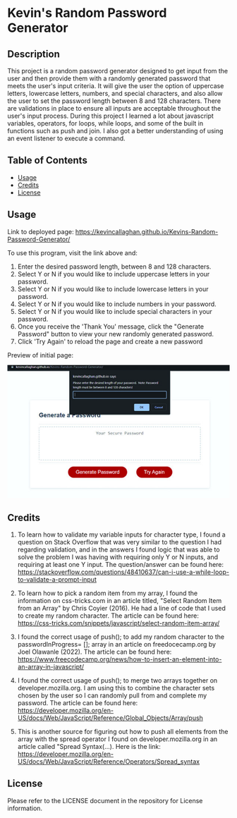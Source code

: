 # Kevin's Random Password Generator

## Description

This project is a random password generator designed to get input from the user and then provide them with a randomly generated password that meets the user's input criteria.  It will give the user the option of uppercase letters, lowercase letters, numbers, and special characters, and also allow the user to set the password length between 8 and 128 characters.  There are validations in place to ensure all inputs are acceptable throughout the user's input process.  During this project I learned a lot about javascript variables, operators, for loops, while loops, and some of the built in functions such as push and join.  I also got a better understanding of using an event listener to execute a command.


## Table of Contents

- [Usage](#usage)
- [Credits](#credits)
- [License](#license)


## Usage

Link to deployed page: https://kevincallaghan.github.io/Kevins-Random-Password-Generator/ 

To use this program, visit the link above and:

1. Enter the desired password length, between 8 and 128 characters.
2. Select Y or N if you would like to include uppercase letters in your password.
3. Select Y or N if you would like to include lowercase letters in your password.
4. Select Y or N if you would like to include numbers in your password.
5. Select Y or N if you would like to include special characters in your password.
6. Once you receive the 'Thank You' message, click the "Generate Password" button to view your new randomly generated password.
7. Click 'Try Again' to reload the page and create a new password


Preview of initial page:

 ![Password Generator Initial Prompt](Assets/images/README-SCREENSHOT.jpg) 


## Credits

1. To learn how to validate my variable inputs for character type, I found a question on Stack Overflow that was very similar to the question I had regarding validation, and in the answers I found logic that was able to solve the problem I was having with requiring only Y or N inputs, and requiring at least one Y input.  The question/answer can be found here: https://stackoverflow.com/questions/48410637/can-i-use-a-while-loop-to-validate-a-prompt-input 

2. To learn how to pick a random item from my array, I found the information on css-tricks.com in an article titled, "Select Random Item from an Array" by Chris Coyier (2016).  He had a line of code that I used to create my random character.  The article can be found here: https://css-tricks.com/snippets/javascript/select-random-item-array/ 

3. I found the correct usage of push(); to add my random character to the passwordInProgress= []; array in an article on freedocecamp.org by Joel Olawanle (2022).  The article can be found here: https://www.freecodecamp.org/news/how-to-insert-an-element-into-an-array-in-javascript/ 

4. I found the correct usage of push(); to merge two arrays together on developer.mozilla.org.  I am using this to combine the character sets chosen by the user so I can randomly pull from and complete my password.  The article can be found here: https://developer.mozilla.org/en-US/docs/Web/JavaScript/Reference/Global_Objects/Array/push 

5. This is another source for figuring out how to push all elements from the array with the spread operator I found on developer.mozilla.org in an article called "Spread Syntax(...).  Here is the link: https://developer.mozilla.org/en-US/docs/Web/JavaScript/Reference/Operators/Spread_syntax


## License

Please refer to the LICENSE document in the repository for License information.
